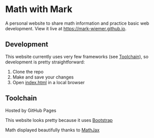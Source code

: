 # Math with Mark

A personal website to share math information and practice basic web development. View it live at https://mark-wiemer.github.io.

## Development

This website currently uses very few frameworks (see [Toolchain](#toolchain)), so development is pretty straightforward:

1. Clone the repo
1. Make and save your changes
1. Open [index.html](./index.html) in a local browser

## Toolchain

Hosted by GitHub Pages

This website looks pretty because it uses [Bootstrap](getbootstrap.com)

Math displayed beautifully thanks to [MathJax](mathjax.org)
